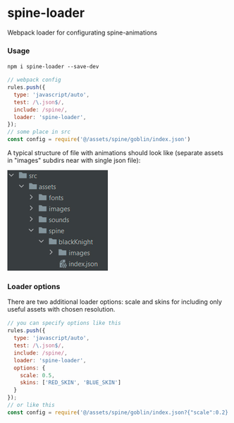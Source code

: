 # spine-loader
Webpack loader for configurating spine-animations

### Usage

`npm i spine-loader --save-dev`

```javascript
// webpack config
rules.push({
  type: 'javascript/auto',
  test: /\.json$/,
  include: /spine/,
  loader: 'spine-loader',
});
// some place in src
const config = require('@/assets/spine/goblin/index.json')
```

A typical structure of file with animations should
look like (separate assets in "images" subdirs
near with single json file):

![img.png](readme_assets/structure.jpg)

### Loader options

There are two additional loader options: scale and skins
for including only useful assets with chosen resolution.

```javascript
// you can specify options like this
rules.push({
  type: 'javascript/auto',
  test: /\.json$/,
  include: /spine/,
  loader: 'spine-loader',
  options: {
    scale: 0.5,
    skins: ['RED_SKIN', 'BLUE_SKIN']
  }
});
// or like this
const config = require('@/assets/spine/goblin/index.json?{"scale":0.2}')
```
